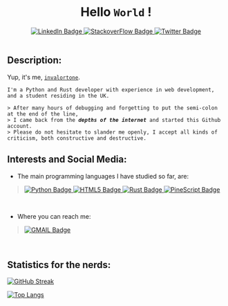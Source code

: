 
<h1 align="center" id="header"><strong>Hello <code>World</code> !</strong></h1>

<div id="badges" align="center" id="header">
  <a href="https://www.linkedin.com/in/invalor-tone-b40a52229/">
    <img src="https://img.shields.io/badge/LinkedIn-blue?style=for-the-badge&logo=linkedin&logoColor=white" alt="LinkedIn Badge"/>
  </a>
  <a href="https://stackoverflow.com/users/16287939/invalortone">
    <img src="https://img.shields.io/badge/StackoverFlow-orange?style=for-the-badge&logo=stackoverflow&logoColor=white" alt="StackoverFlow Badge"/>
  </a>
  <a href="https://twitter.com/invalortone">
    <img src="https://img.shields.io/badge/Twitter-blue?style=for-the-badge&logo=twitter&logoColor=white" alt="Twitter Badge"/>
  </a>
</div>
<br>


## Description:

Yup, it's me, <a href="https://github.com/Invalortone/"><code>invalortone</code></a>.

<pre><code>I'm a Python and Rust developer with experience in web development, and a student residing in the UK. 

> After many hours of debugging and forgetting to put the semi-colon at the end of the line,
> I came back from the <i><b>depths of the internet</b></i> and started this Github account.
> Please do not hesitate to slander me openly, I accept all kinds of criticism, both constructive and destructive.</code></pre>

## Interests and Social Media:

- The main programming languages I have studied so far, are: 

> <a href="https://www.python.org/">
>    <img src="https://img.shields.io/badge/python-yellow?style=for-the-badge&logo=python&logoColor=white" alt="Python Badge"/>  
> </a>
> <a href="https://www.html.com/">
>    <img src="https://img.shields.io/badge/html5-red?style=for-the-badge&logo=html5&logoColor=white" alt="HTML5 Badge"/>
> </a>
> <a href="https://www.rust-lang.com/">
>    <img src="https://img.shields.io/badge/rust-orange?style=for-the-badge&logo=rust&logoColor=white" alt="Rust Badge"/>
> </a>
> <a href="https://www.tradingview.com/pine-script-docs/en/v4/Introduction.html">
>    <img src="https://img.shields.io/badge/pinescript-brightgreen?style=for-the-badge&logo=pine&logoColor=white" alt="PineScript Badge"/>
 </a>
 
<br>
 
- Where you can reach me: 
> <a href="https://mail.google.com/mail/u/0/#inbox?compose=GTvVlcSGLPwVQVfKwMBrfVknQKQntpBSVrHGksjmVgTXBLTZdgJZQDqrsTxdxwNrjjHRXGvJzWJvX">
>    <img src="https://img.shields.io/badge/gmail-darkred?style=for-the-badge&logo=gmail&logoColor=white" alt="GMAIL Badge"/>
 </a>
 <br>
 
## Statistics for the nerds:
 
[![GitHub Streak](http://github-readme-streak-stats.herokuapp.com?user=Invalortone&theme=vision-friendly-dark)](https://git.io/streak-stats)

[![Top Langs](https://github-readme-stats.vercel.app/api/top-langs/?username=Invalortone&layout=compact&theme=vision-friendly-dark)](https://github.com/anuraghazra/github-readme-stats)




 
 
